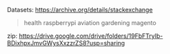 Datasets: https://archive.org/details/stackexchange
> health
> raspberrypi
> aviation gardening
> magento

zip:
https://drive.google.com/drive/folders/19FbFTryIb-BDixhpxJmvGWysXxzzrZS8?usp=sharing

